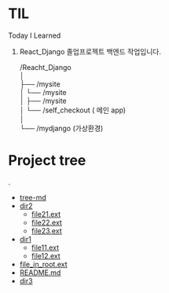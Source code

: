# TIL
Today I Learned

1. React_Django
    졸업프로젝트 백엔드 작업입니다.  
    
    /Reacht_Django  
    │  
    ├── /mysite  
    │   └── /mysite  
    │       ├── /mysite  
    │       └── /self_checkout ( 메인 app)  
    │  
    └── /mydjango (가상환경)  
   

# Project tree

.
 * [tree-md](./tree-md)
 * [dir2](./dir2)
   * [file21.ext](./dir2/file21.ext)
   * [file22.ext](./dir2/file22.ext)
   * [file23.ext](./dir2/file23.ext)
 * [dir1](./dir1)
   * [file11.ext](./dir1/file11.ext)
   * [file12.ext](./dir1/file12.ext)
 * [file_in_root.ext](./file_in_root.ext)
 * [README.md](./README.md)
 * [dir3](./dir3)

